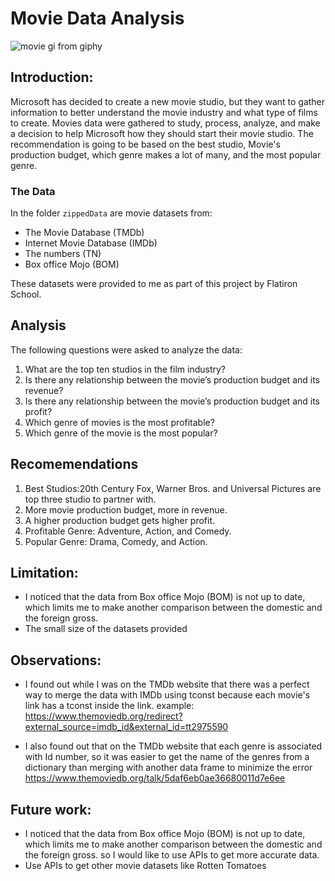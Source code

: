 # Movie Data Analysis


![movie gi from giphy](https://media.giphy.com/media/VxbP9tLeKzazm/giphy.gif)



## Introduction:

Microsoft has decided to create a new movie studio, but they want to gather information to better understand the movie industry and what type of films to create.
Movies data were gathered to study, process, analyze, and make a decision to help Microsoft how they should start their movie studio.
The recommendation is going to be based on the best studio, Movie's production budget, which genre makes a lot of many, and the most popular genre.

### The Data

In the folder `zippedData` are movie datasets from:

* The Movie Database (TMDb)
* Internet Movie Database (IMDb)
* The numbers (TN)
* Box office Mojo (BOM)

These datasets were provided to me as part of this project by Flatiron School.




## Analysis

The following questions were asked to analyze the data:
1.	What are the top ten studios in the film industry?
2.	Is there any relationship between the movie’s production budget and its revenue?
3.	Is there any relationship between the movie’s production budget and its profit?
4.	Which genre of movies is the most profitable?
5.	Which genre of the movie is the most popular?


   

## Recomemendations

1. Best Studios:20th Century Fox, Warner Bros. and Universal Pictures are top three studio to partner with.
2. More movie production budget, more in revenue. 
3. A higher production budget gets higher profit.
4. Profitable Genre: Adventure, Action, and Comedy.
5. Popular Genre: Drama, Comedy, and Action.


## Limitation:
- I noticed that the data from Box office Mojo (BOM) is not up to date, which limits me to make another comparison between the domestic and the foreign gross.
- The small size of the datasets provided

## Observations:

- I found out while I was on the TMDb website that there was a perfect way to merge the data with IMDb using tconst because each movie's link has a tconst inside the link. example: https://www.themoviedb.org/redirect?external_source=imdb_id&external_id=tt2975590 

- I also found out that on the TMDb website that each genre is associated with Id number, so it was easier to get the name of the genres from a dictionary than merging with another data frame to minimize the error  https://www.themoviedb.org/talk/5daf6eb0ae36680011d7e6ee

## Future work:
- I noticed that the data from Box office Mojo (BOM) is not up to date, which limits me to make another comparison between the domestic and the foreign gross. so I would like to use APIs to get more accurate data.
- Use APIs to get other movie datasets like Rotten Tomatoes
